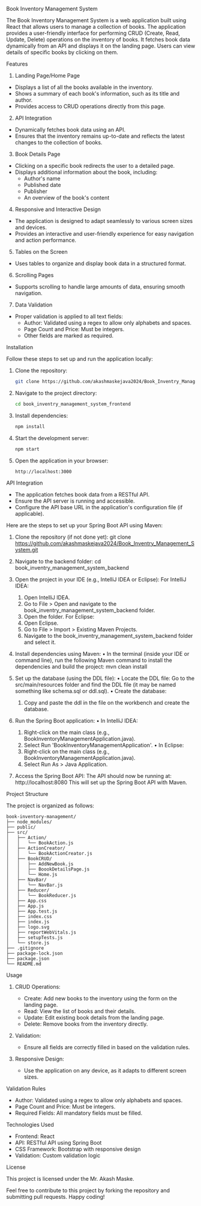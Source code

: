  Book Inventory Management System

The Book Inventory Management System is a web application built using React that allows users to manage a collection of books. The application provides a user-friendly interface for performing CRUD (Create, Read, Update, Delete) operations on the inventory of books. It fetches book data dynamically from an API and displays it on the landing page. Users can view details of specific books by clicking on them.

 Features

 1. Landing Page/Home Page
- Displays a list of all the books available in the inventory.
- Shows a summary of each book's information, such as its title and author.
- Provides access to CRUD operations directly from this page.

 2. API Integration
- Dynamically fetches book data using an API.
- Ensures that the inventory remains up-to-date and reflects the latest changes to the collection of books.

 3. Book Details Page
- Clicking on a specific book redirects the user to a detailed page.
- Displays additional information about the book, including:
  - Author's name
  - Published date
  - Publisher
  - An overview of the book's content

 4. Responsive and Interactive Design
- The application is designed to adapt seamlessly to various screen sizes and devices.
- Provides an interactive and user-friendly experience for easy navigation and action performance.

 5. Tables on the Screen
- Uses tables to organize and display book data in a structured format.

 6. Scrolling Pages
- Supports scrolling to handle large amounts of data, ensuring smooth navigation.

 7. Data Validation
- Proper validation is applied to all text fields:
  - Author: Validated using a regex to allow only alphabets and spaces.
  - Page Count and Price: Must be integers.
  - Other fields are marked as required.

 Installation

Follow these steps to set up and run the application locally:

1. Clone the repository:
   ```bash
   git clone https://github.com/akashmaskejava2024/Book_Inventry_Management_System.git
   ```

2. Navigate to the project directory:
   ```bash
   cd book_inventry_management_system_frontend
   ```

3. Install dependencies:
   ```bash
   npm install
   ```

4. Start the development server:
   ```bash
   npm start
   ```

5. Open the application in your browser:
   ```
   http://localhost:3000
   ```


 API Integration



- The application fetches book data from a RESTful API.
- Ensure the API server is running and accessible.
- Configure the API base URL in the application's configuration file (if applicable).

Here are the steps to set up your Spring Boot API using Maven:
1. Clone the repository (if not done yet):
git clone https://github.com/akashmaskejava2024/Book_Inventry_Management_System.git
2. Navigate to the backend folder:
cd book_inventry_management_system_backend
3. Open the project in your IDE (e.g., IntelliJ IDEA or Eclipse):
For IntelliJ IDEA:
	1.	Open IntelliJ IDEA.
	2.	Go to File > Open and navigate to the book_inventry_management_system_backend folder.
	3.	Open the folder.
For Eclipse:
	1.	Open Eclipse.
	2.	Go to File > Import > Existing Maven Projects.
	3.	Navigate to the book_inventry_management_system_backend folder and select it.
4. Install dependencies using Maven:
	•	In the terminal (inside your IDE or command line), run the following Maven command to install the dependencies and build the project:
mvn clean install

5. Set up the database (using the DDL file):
	•	Locate the DDL file: Go to the src/main/resources folder and find the DDL file (it may be named something like schema.sql or ddl.sql).
	•	Create the database:
	1.	Copy and paste the ddl in the file on the workbench and create the database.
6. Run the Spring Boot application:
	•	In IntelliJ IDEA:
	1.	Right-click on the main class (e.g., BookInventoryManagementApplication.java).
	2.	Select Run 'BookInventoryManagementApplication'.
	•	In Eclipse:
	1.	Right-click on the main class (e.g., BookInventoryManagementApplication.java).
	2.	Select Run As > Java Application.
7. Access the Spring Boot API:
The API should now be running at:
http://localhost:8080
This will set up the Spring Boot API with Maven.

 Project Structure

The project is organized as follows:

```
book-inventory-management/
├── node_modules/
├── public/
├── src/
│   ├── Action/
│   │   └── BookAction.js
│   ├── ActionCreator/
│   │   └── BookActionCreator.js
│   ├── BookCRUD/
│   │   ├── AddNewBook.js
│   │   ├── BoookDetailsPage.js
│   │   └── Home.js
│   ├── NavBar/
│   │   └── NavBar.js
│   ├── Reducer/
│   │   └── BookReducer.js
│   ├── App.css
│   ├── App.js
│   ├── App.test.js
│   ├── index.css
│   ├── index.js
│   ├── logo.svg
│   ├── reportWebVitals.js
│   ├── setupTests.js
│   └── store.js
├── .gitignore
├── package-lock.json
├── package.json
└── README.md
```

 Usage

1. CRUD Operations:
   - Create: Add new books to the inventory using the form on the landing page.
   - Read: View the list of books and their details.
   - Update: Edit existing book details from the landing page.
   - Delete: Remove books from the inventory directly.

2. Validation:
   - Ensure all fields are correctly filled in based on the validation rules.

3. Responsive Design:
   - Use the application on any device, as it adapts to different screen sizes.

 Validation Rules

- Author: Validated using a regex to allow only alphabets and spaces.
- Page Count and Price: Must be integers.
- Required Fields: All mandatory fields must be filled.

 Technologies Used

- Frontend: React
- API: RESTful API using Spring Boot
- CSS Framework: Bootstrap with responsive design
- Validation: Custom validation logic

 License

This project is licensed under the Mr. Akash Maske.



Feel free to contribute to this project by forking the repository and submitting pull requests. Happy coding!


